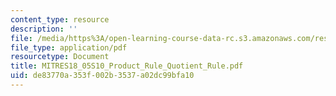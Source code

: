 ```yaml
---
content_type: resource
description: ''
file: /media/https%3A/open-learning-course-data-rc.s3.amazonaws.com/res-18-005-highlights-of-calculus-spring-2010/de83770a353f002b3537a02dc99bfa10_MITRES18_05S10_Product_Rule_Quotient_Rule.pdf
file_type: application/pdf
resourcetype: Document
title: MITRES18_05S10_Product_Rule_Quotient_Rule.pdf
uid: de83770a-353f-002b-3537-a02dc99bfa10
---
```

